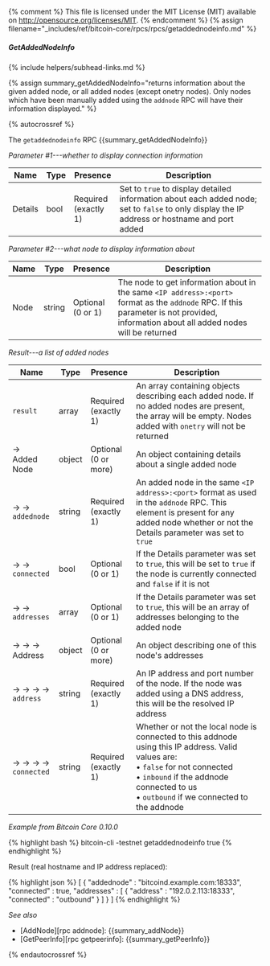 {% comment %}
This file is licensed under the MIT License (MIT) available on
http://opensource.org/licenses/MIT.
{% endcomment %}
{% assign filename="_includes/ref/bitcoin-core/rpcs/rpcs/getaddednodeinfo.md" %}

##### GetAddedNodeInfo
{% include helpers/subhead-links.md %}

{% assign summary_getAddedNodeInfo="returns information about the given added node, or all added nodes (except onetry nodes). Only nodes which have been manually added using the `addnode` RPC will have their information displayed." %}

{% autocrossref %}

The `getaddednodeinfo` RPC {{summary_getAddedNodeInfo}}

*Parameter #1---whether to display connection information*

| Name             | Type         | Presence                    | Description
|------------------|--------------|-----------------------------|----------------
| Details          | bool         | Required<br>(exactly 1)     | Set to `true` to display detailed information about each added node; set to `false` to only display the IP address or hostname and port added

*Parameter #2---what node to display information about*

| Name             | Type         | Presence                    | Description
|------------------|--------------|-----------------------------|----------------
| Node             | string       | Optional<br>(0 or 1)        | The node to get information about in the same `<IP address>:<port>` format as the `addnode` RPC.  If this parameter is not provided, information about all added nodes will be returned

*Result---a list of added nodes*

| Name                   | Type         | Presence                    | Description
|------------------------|--------------|-----------------------------|----------------
| `result`               | array        | Required<br>(exactly 1)     | An array containing objects describing each added node.  If no added nodes are present, the array will be empty.  Nodes added with `onetry` will not be returned
| →<br>Added Node        | object       | Optional<br>(0 or more)     | An object containing details about a single added node
| → →<br>`addednode`     | string       | Required<br>(exactly 1)     | An added node in the same `<IP address>:<port>` format as used in the `addnode` RPC.  This element is present for any added node whether or not the Details parameter was set to `true`
| → →<br>`connected`     | bool         | Optional<br>(0 or 1)        | If the Details parameter was set to `true`, this will be set to `true` if the node is currently connected and `false` if it is not
| → →<br>`addresses`     | array        | Optional<br>(0 or 1)        | If the Details parameter was set to `true`, this will be an array of addresses belonging to the added node
| → → →<br>Address       | object       | Optional<br>(0 or more)     | An object describing one of this node's addresses
| → → → →<br>`address`   | string       | Required<br>(exactly 1)     | An IP address and port number of the node.  If the node was added using a DNS address, this will be the resolved IP address
| → → → →<br>`connected` | string       | Required<br>(exactly 1)     | Whether or not the local node is connected to this addnode using this IP address.  Valid values are:<br>• `false` for not connected<br>• `inbound` if the addnode connected to us<br>• `outbound` if we connected to the addnode

*Example from Bitcoin Core 0.10.0*

{% highlight bash %}
bitcoin-cli -testnet getaddednodeinfo true
{% endhighlight %}

Result (real hostname and IP address replaced):

{% highlight json %}
[
    {
        "addednode" : "bitcoind.example.com:18333",
        "connected" : true,
        "addresses" : [
            {
                "address" : "192.0.2.113:18333",
                "connected" : "outbound"
            }
        ]
    }
]
{% endhighlight %}

*See also*

* [AddNode][rpc addnode]: {{summary_addNode}}
* [GetPeerInfo][rpc getpeerinfo]: {{summary_getPeerInfo}}

{% endautocrossref %}
